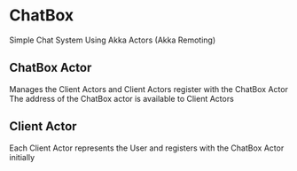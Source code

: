 # ChatBox
Simple Chat System Using Akka Actors (Akka Remoting)

## ChatBox Actor

Manages the Client Actors and Client Actors register with the ChatBox Actor
The address of the ChatBox actor is available to Client Actors


## Client Actor

Each Client Actor represents the User and registers with the ChatBox Actor initially
